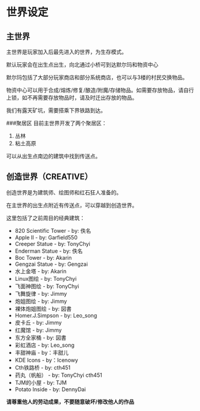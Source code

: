 # 世界设定
## 主世界
主世界是玩家加入后最先进入的世界，为生存模式。

默认玩家会在出生点出生，向北通过小桥可到达默尔玛和物资中心

默尔玛包括了大部分玩家商店和部分系统商店，也可以与3楼的村民交换物品。

物资中心可以用于合成/熔炼/修复/酿造/附魔/存储物品。如需要存放物品，请自行上锁，如不再需要存放物品时，请及时迁出存放的物品。

我们有露天矿坑，需要搭乘下界铁路到达。

###聚居区
目前主世界开发了两个聚居区：

1. 丛林
2. 粘土高原

可以从出生点南边的建筑中找到传送点。

## 创造世界（CREATIVE）
创造世界是为建筑师、绘图师和红石狂人准备的。

在主世界的出生点附近有传送点，可以穿越到创造世界。

这里包括了之前周目的经典建筑：

* 820 Scientific Tower - by: 佚名
* Apple II - by: Garfield550
* Creeper Statue - by: TonyChyi
* Enderman Statue - by: 佚名
* Boc Tower - by: Akarin
* Gengzai Statue - by: Gengzai
* 水上金塔 - by: Akarin
* Linux图绘 - by: TonyChyi
* 飞面神图绘 - by: TonyChyi
* 飞舞旋律 - by: Jimmy
* 炮姐图绘 - by: Jimmy
* 裸体炮姐图绘 - by: 図書
* Homer.J.Simpson - by: Leo_song
* 皮卡丘 - by: Jimmy
* 红魔馆 - by: Jimmy
* 东方全家桶 - by: 図書
* 彩虹酒店 - by: Leo_song
* 丰甜神庙 - by：丰甜儿
* KDE Icons - by：Icenowy
* Cth铁路桥 - by: cth451
* 药丸（帆船） - by: TonyChyi cth451
* TJM的小屋 - by: TJM
* Potato Inside - by: DennyDai

**请尊重他人的劳动成果，不要随意破坏/修改他人的作品**
